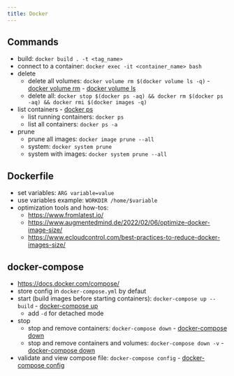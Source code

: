 ```yaml
---
title: Docker
---
```


## Commands
- build: `docker build . -t <tag_name>`
- connect to a container: `docker exec -it <container_name> bash`
- delete
  - delete all volumes: `docker volume rm $(docker volume ls -q)` - [docker volume rm](https://docs.docker.com/engine/reference/commandline/volume_rm/) - [docker volume ls](https://docs.docker.com/engine/reference/commandline/volume_ls/)
  - delete all: `docker stop $(docker ps -aq) && docker rm $(docker ps -aq) && docker rmi $(docker images -q)`
- list containers - [docker ps](https://docs.docker.com/engine/reference/commandline/ps/)
  - list running containers: `docker ps`
  - list all containers: `docker ps -a`
- prune
  - prune all images: `docker image prune --all`
  - system: `docker system prune`
  - system with images: `docker system prune --all`

## Dockerfile
- set variables: `ARG variable=value`
- use variables example: `WORKDIR /home/$variable`
- optimization tools and how-tos:
  - https://www.fromlatest.io/
  - https://www.augmentedmind.de/2022/02/06/optimize-docker-image-size/
  - https://www.ecloudcontrol.com/best-practices-to-reduce-docker-images-size/

## docker-compose
- https://docs.docker.com/compose/
- store config in `docker-compose.yml` by defaut
- start (build images before starting containers): `docker-compose up --build` - [docker-compose up](https://docs.docker.com/compose/reference/up/)
  - add `-d` for detached mode
- stop
  - stop and remove containers: `docker-compose down` - [docker-compose down](https://docs.docker.com/compose/reference/down/)
  - stop and remove containers and volumes: `docker-compose down -v` - [docker-compose down](https://docs.docker.com/compose/reference/down/)
- validate and view compose file: `docker-compose config` - [docker-compose config](https://docs.docker.com/compose/reference/config/)
